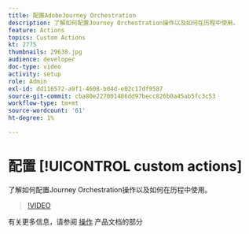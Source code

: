 ```yaml
---
title: 配置AdobeJourney Orchestration
description: 了解如何配置Journey Orchestration操作以及如何在历程中使用。
feature: Actions
topics: Custom Actions
kt: 2775
thumbnails: 29638.jpg
audience: developer
doc-type: video
activity: setup
role: Admin
exl-id: dd116572-a9f1-4608-b04d-e02c17df9587
source-git-commit: cba80e227001486dd97becc826b0a45ab5fc3c53
workflow-type: tm+mt
source-wordcount: '61'
ht-degree: 1%

---
```


# 配置 [!UICONTROL custom actions]

了解如何配置Journey Orchestration操作以及如何在历程中使用。

>[!VIDEO](https://video.tv.adobe.com/v/29638?quality=12&learn=on)

有关更多信息，请参阅 [操作](https://experienceleague.adobe.com/docs/journeys/using/action-journeys/action.html?lang=en) 产品文档的部分
